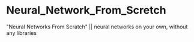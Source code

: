 # Neural_Network_From_Scretch
"Neural Networks From Scratch" || neural networks on your own, without any libraries
